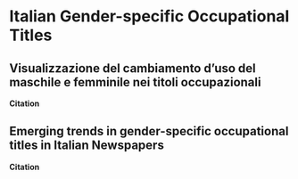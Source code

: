# Italian Gender-specific Occupational Titles

## Visualizzazione del cambiamento d’uso del maschile e femminile nei titoli occupazionali

<b> Citation </b>

## Emerging trends in gender-specific occupational titles in Italian Newspapers

<b> Citation </b>
